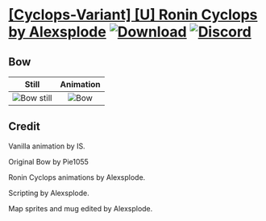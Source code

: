 # [\[Cyclops-Variant\] \[U\] Ronin Cyclops by Alexsplode](./) [![Download](https://img.shields.io/badge/Download--red?style=social&logo=github)](https://minhaskamal.github.io/DownGit/#/home?url=https://github.com/Klokinator/FE-Repo/tree/main/Battle%20Animations%2FMonsters%20-%20Basic%20Types%2F%5BCyclops-Variant%5D%20%5BU%5D%20Ronin%20Cyclops%20by%20Alexsplode%2F5.%20Bow%20(Variant%202)) [![Discord](https://img.shields.io/badge/Discord--blue?style=social&logo=discord)](https://discord.gg/C7VNGnyTPA)

## Bow

| Still | Animation |
| :---: | :-------: |
| ![Bow still](./Bow_000.png) | ![Bow](./Bow.gif) |

## Credit

Vanilla animation by IS.

Original Bow by Pie1055

Ronin Cyclops animations by Alexsplode.

Scripting by Alexsplode.

Map sprites and mug edited by Alexsplode.
